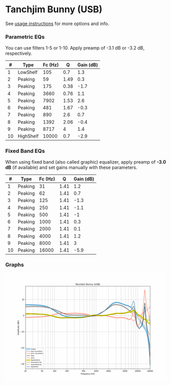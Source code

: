 # Tanchjim Bunny (USB)
See [usage instructions](https://github.com/jaakkopasanen/AutoEq#usage) for more options and info.

### Parametric EQs
You can use filters 1-5 or 1-10. Apply preamp of -3.1 dB or -3.2 dB, respectively.

|   # | Type      |   Fc (Hz) |    Q |   Gain (dB) |
|-----|-----------|-----------|------|-------------|
|   1 | LowShelf  |       105 | 0.7  |         1.3 |
|   2 | Peaking   |        59 | 1.49 |         0.3 |
|   3 | Peaking   |       175 | 0.38 |        -1.7 |
|   4 | Peaking   |      3660 | 0.76 |         1.1 |
|   5 | Peaking   |      7902 | 1.53 |         2.6 |
|   6 | Peaking   |       481 | 1.67 |        -0.3 |
|   7 | Peaking   |       890 | 2.6  |         0.7 |
|   8 | Peaking   |      1392 | 2.06 |        -0.4 |
|   9 | Peaking   |      8717 | 4    |         1.4 |
|  10 | HighShelf |     10000 | 0.7  |        -2.9 |

### Fixed Band EQs
When using fixed band (also called graphic) equalizer, apply preamp of **-3.0 dB** (if available) and set gains manually with these parameters.

|   # | Type    |   Fc (Hz) |    Q |   Gain (dB) |
|-----|---------|-----------|------|-------------|
|   1 | Peaking |        31 | 1.41 |         1.2 |
|   2 | Peaking |        62 | 1.41 |         0.7 |
|   3 | Peaking |       125 | 1.41 |        -1.3 |
|   4 | Peaking |       250 | 1.41 |        -1.1 |
|   5 | Peaking |       500 | 1.41 |        -1   |
|   6 | Peaking |      1000 | 1.41 |         0.3 |
|   7 | Peaking |      2000 | 1.41 |         0.1 |
|   8 | Peaking |      4000 | 1.41 |         1.2 |
|   9 | Peaking |      8000 | 1.41 |         3   |
|  10 | Peaking |     16000 | 1.41 |        -5.9 |

### Graphs
![](./Tanchjim%20Bunny%20(USB).png)
